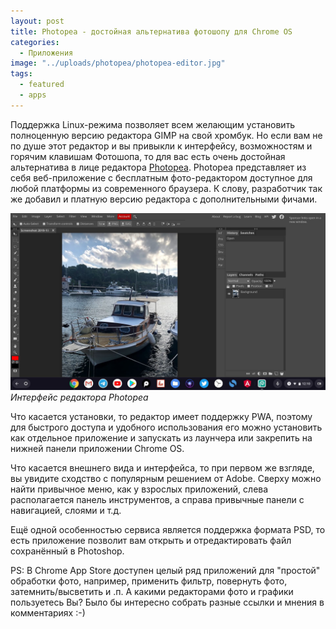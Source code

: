 ```yaml
---
layout: post
title: Photopea - достойная альтернатива фотошопу для Chrome OS
categories:
  - Приложения
image: "../uploads/photopea/photopea-editor.jpg"
tags:
  - featured
  - apps
---
```


Поддержка Linux-режима позволяет всем желающим установить полноценную версию редактора GIMP на свой хромбук. Но если вам не по душе этот редактор и вы привыкли к интерфейсу, возможностям и горячим клавишам Фотошопа, то для вас есть очень достойная альтернатива в лице редактора [Photopea](https://www.photopea.com/). Photopea представляет из себя веб-приложение с бесплатным фото-редактором доступное для любой платформы из современного браузера. К слову, разработчик так же добавил и платную версию редактора с дополнительными фичами.

![Photopea - фото редактор](../uploads/photopea/photopea-editor.jpg "Photopea - фото редактор")
_Интерфейс редактора Photopea_

Что касается установки, то редактор имеет поддержку PWA, поэтому для быстрого доступа и удобного использования его можно установить как отдельное приложение и запускать из лаунчера или закрепить на нижней панели приложении Chrome OS.

Что касается внешнего вида и интерфейса, то при первом же взгляде, вы увидите сходство с популярным решением от Adobe. Сверху можно найти привычное меню, как у взрослых приложений, слева располагается панель инструментов, а справа привычные панели с навигацией, слоями и т.д.

Ещё одной особенностью сервиса является поддержка формата PSD, то есть приложение позволит вам открыть и отредактировать файл сохранённый в Photoshop.

PS: В Chrome App Store доступен целый ряд приложений для "простой" обработки фото, например, применить фильтр, повернуть фото, затемнить/высветить и .п. А какими редакторами фото и графики пользуетесь Вы? Было бы интересно собрать разные ссылки и мнения в комментариях :-)
